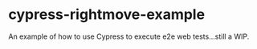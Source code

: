 # cypress-rightmove-example
An example of how to use Cypress to execute e2e web tests...still a WIP.
